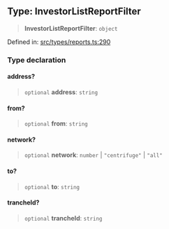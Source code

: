 
## Type: InvestorListReportFilter

> **InvestorListReportFilter**: `object`

Defined in: [src/types/reports.ts:290](https://github.com/centrifuge/sdk/blob/e8e313ed95c35b522a7e87515220a81ae2649430/src/types/reports.ts#L290)

### Type declaration

#### address?

> `optional` **address**: `string`

#### from?

> `optional` **from**: `string`

#### network?

> `optional` **network**: `number` \| `"centrifuge"` \| `"all"`

#### to?

> `optional` **to**: `string`

#### trancheId?

> `optional` **trancheId**: `string`
